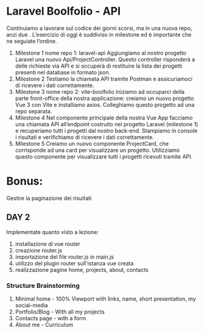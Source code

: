  # Laravel Boolfolio - API
Continuiamo a lavorare sul codice dei giorni scorsi, ma in una nuova repo, anzi due .
L’esercizio di oggi è suddiviso in milestone ed è importante che ne seguiate l’ordine.
1) Milestone 1
nome repo 1: laravel-api
Aggiungiamo al nostro progetto Laravel una nuovo Api/ProjectController. Questo controller risponderà a delle richieste via API e si occuperà di restituire la lista dei progetti presenti nel database in formato json.
2) Milestone 2
Testiamo la chiamata API tramite Postman e assicuriamoci di ricevere i dati correttamente.
3) Milestone 3
nome repo 2: vite-boolfolio
Iniziamo ad occuparci della parte front-office della nostra applicazione: creiamo un nuovo progetto Vue 3 con Vite e installiamo axios. Colleghiamo questo progetto ad una repo separata.
4) Milestone 4
Nel componente principale della nostra Vue App facciamo una chiamata API all’endpoint costruito nel progetto Laravel (milestone 1) e recuperiamo tutti i progetti dal nostro back-end. Stampiamo in console i risultati e verifichiamo di ricevere i dati correttamente.
5) Milestone 5
Creiamo un nuovo componente ProjectCard, che corrisponde ad una card per visualizzare un progetto.
Utilizziamo questo componente per visualizzare tutti i progetti ricevuti tramite API.
# Bonus:
Gestire la paginazione dei risultati



## DAY 2
Implementate quanto visto a lezione:
1) installazione di vue router
2) creazione router.js
3) importazione del file router.js in main.js
4) utilizzo del plugin router sull'istanza vue creata
5) realizzazione pagine home, projects, about, contacts


### Structure Brainstorming
 1) Minimal home - 100% Viewport with links, name, short presentation, my social-media
 2) Portfolio/Blog - With all my projects
 3) Contacts page - with a form 
 4) About me - Curriculum
